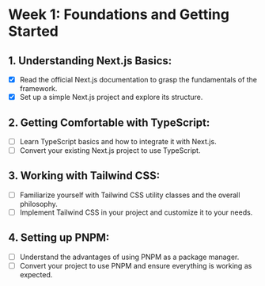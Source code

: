 # Week 1: Foundations and Getting Started
## 1. Understanding Next.js Basics:
- [X] Read the official Next.js documentation to grasp the fundamentals of the framework.
- [X] Set up a simple Next.js project and explore its structure.
## 2. Getting Comfortable with TypeScript:
- [ ] Learn TypeScript basics and how to integrate it with Next.js.
- [ ] Convert your existing Next.js project to use TypeScript.
## 3. Working with Tailwind CSS:
- [ ] Familiarize yourself with Tailwind CSS utility classes and the overall philosophy.
- [ ] Implement Tailwind CSS in your project and customize it to your needs.
## 4. Setting up PNPM:
- [ ] Understand the advantages of using PNPM as a package manager.
- [ ] Convert your project to use PNPM and ensure everything is working as expected.